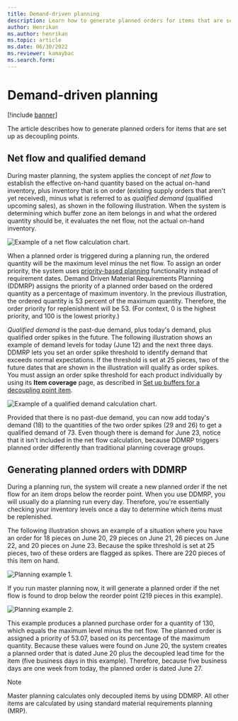 ```yaml
---
title: Demand-driven planning
description: Learn how to generate planned orders for items that are set up as decoupling points with an outline on net flow and qualified demand.
author: Henrikan
ms.author: henrikan
ms.topic: article
ms.date: 06/30/2022
ms.reviewer: kamaybac
ms.search.form:
---
```


# Demand-driven planning

[!include [banner](../../includes/banner.md)]

The article describes how to generate planned orders for items that are set up as decoupling points.

## Net flow and qualified demand

During master planning, the system applies the concept of *net flow* to establish the effective on-hand quantity based on the actual on-hand inventory, plus inventory that is on order (existing supply orders that aren't yet received), minus what is referred to as *qualified demand* (qualified upcoming sales), as shown in the following illustration. When the system is determining which buffer zone an item belongs in and what the ordered quantity should be, it evaluates the net flow, not the actual on-hand inventory.

![Example of a net flow calculation chart.](media/ddmrp-net-flow-example.png "Example of a net flow calculation chart")

When a planned order is triggered during a planning run, the ordered quantity will be the maximum level minus the net flow. To assign an order priority, the system uses [priority-based planning](priority-based-planning.md) functionality instead of requirement dates. Demand Driven Material Requirements Planning (DDMRP) assigns the priority of a planned order based on the ordered quantity as a percentage of maximum inventory. In the previous illustration, the ordered quantity is 53 percent of the maximum quantity. Therefore, the order priority for replenishment will be 53. (For context, 0 is the highest priority, and 100 is the lowest priority.)

*Qualified demand* is the past-due demand, plus today's demand, plus qualified order spikes in the future. The following illustration shows an example of demand levels for today (June 12) and the next three days. DDMRP lets you set an order spike threshold to identify demand that exceeds normal expectations. If the threshold is set at 25 pieces, two of the future dates that are shown in the illustration will qualify as order spikes. You must assign an order spike threshold for each product individually by using its **Item coverage** page, as described in [Set up buffers for a decoupling point item](ddmrp-buffer-profile-and-levels.md#set-up-buffers).

![Example of a qualified demand calculation chart.](media/ddmrp-net-qualified-demand-example.png "Example of a qualified demand calculation chart")

Provided that there is no past-due demand, you can now add today's demand (18) to the quantities of the two order spikes (29 and 26) to get a qualified demand of 73. Even though there is demand for June 23, notice that it isn't included in the net flow calculation, because DDMRP triggers planned order differently than traditional planning coverage groups.

## Generating planned orders with DDMRP

During a planning run, the system will create a new planned order if the net flow for an item drops below the reorder point. When you use DDMRP, you will usually do a planning run every day. Therefore, you're essentially checking your inventory levels once a day to determine which items must be replenished.

The following illustration shows an example of a situation where you have an order for 18 pieces on June 20, 29 pieces on June 21, 26 pieces on June 22, and 20 pieces on June 23. Because the spike threshold is set at 25 pieces, two of these orders are flagged as spikes. There are 220 pieces of this item on hand.

![Planning example 1.](media/ddmrp-planning-example-1.png "Planning example 1")

If you run master planning now, it will generate a planned order if the net flow is found to drop below the reorder point (219 pieces in this example).

![Planning example 2.](media/ddmrp-planning-example-2.png "Planning example 2")

This example produces a planned purchase order for a quantity of 130, which equals the maximum level minus the net flow. The planned order is assigned a priority of 53.07, based on its percentage of the maximum quantity. Because these values were found on June 20, the system creates a planned order that is dated June 20 plus the decoupled lead time for the item (five business days in this example). Therefore, because five business days are one week from today, the planned order is dated June 27.

> [!NOTE]
> Master planning calculates only decoupled items by using DDMRP. All other items are calculated by using standard material requirements planning (MRP).
